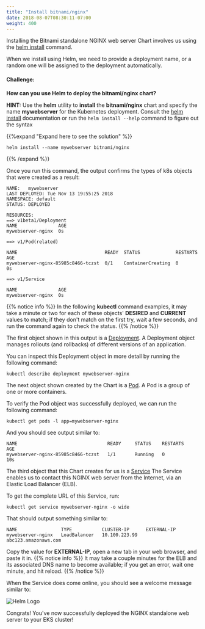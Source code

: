 ```yaml
---
title: "Install bitnami/nginx"
date: 2018-08-07T08:30:11-07:00
weight: 400
---
```


Installing the Bitnami standalone NGINX web server Chart involves us using the [helm install](https://v2.helm.sh/docs/helm/#helm-install) command.

When we install using Helm, we need to provide a deployment name, or a random one will be assigned to the deployment automatically.

#### Challenge:
**How can you use Helm to deploy the bitnami/nginx chart?**

**HINT:** Use the **helm** utility to **install** the **bitnami/nginx** chart and specify the name **mywebserver** for the Kubernetes deployment. Consult the [helm install](https://helm.sh/docs/using_helm/#install-an-example-chart) documentation or run the ```helm install --help``` command to figure out the syntax

{{%expand "Expand here to see the solution" %}}
```
helm install --name mywebserver bitnami/nginx
```
{{% /expand %}}

Once you run this command, the output confirms the types of k8s objects that were created as a result:

```
NAME:   mywebserver
LAST DEPLOYED: Tue Nov 13 19:55:25 2018
NAMESPACE: default
STATUS: DEPLOYED

RESOURCES:
==> v1beta1/Deployment
NAME               AGE
mywebserver-nginx  0s

==> v1/Pod(related)

NAME                                READY  STATUS             RESTARTS  AGE
mywebserver-nginx-85985c8466-tczst  0/1    ContainerCreating  0         0s

==> v1/Service

NAME               AGE
mywebserver-nginx  0s
```

{{% notice info %}}
In the following **kubectl** command examples, it may take a minute or two for each of these objects' **DESIRED** and **CURRENT** values to match; if they don't match on the first try, wait a few seconds, and run the command again to check the status.
{{% /notice %}}

The first object shown in this output is a [Deployment](https://kubernetes.io/docs/concepts/workloads/controllers/deployment/).  A Deployment object manages rollouts (and rollbacks) of different versions of an application.

You can inspect this Deployment object in more detail by running the following command:

```
kubectl describe deployment mywebserver-nginx
```

The next object shown created by the Chart is a [Pod](https://kubernetes.io/docs/concepts/workloads/pods/pod/).  A Pod is a group of one or more containers.

To verify the Pod object was successfully deployed, we can run the following command:

```
kubectl get pods -l app=mywebserver-nginx
```
And you should see output similar to:

```
NAME                                 READY     STATUS    RESTARTS   AGE
mywebserver-nginx-85985c8466-tczst   1/1       Running   0          10s
```

The third object that this Chart creates for us is a [Service](https://kubernetes.io/docs/concepts/services-networking/service/)  The Service enables us to contact this NGINX web server from the Internet, via an Elastic Load Balancer (ELB).  

To get the complete URL of this Service, run:

```
kubectl get service mywebserver-nginx -o wide
```

That should output something similar to:

```
NAME                TYPE           CLUSTER-IP      EXTERNAL-IP                                                              
mywebserver-nginx   LoadBalancer   10.100.223.99   abc123.amazonaws.com
```

Copy the value for **EXTERNAL-IP**, open a new tab in your web browser, and paste it in.
{{% notice info %}}
It may take a couple minutes for the ELB and its associated DNS name to become available; if you get an error, wait one minute, and hit reload.
{{% /notice %}}

When the Service does come online, you should see a welcome message similar to:

![Helm Logo](/images/helm-nginx/welcome_to_nginx.png)

Congrats!  You've now successfully deployed the NGINX standalone web server to your EKS cluster!
